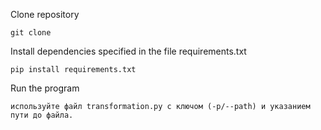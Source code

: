 
Clone repository
```
git clone 
```
Install dependencies specified in the file requirements.txt
```
pip install requirements.txt
```
Run the program
```
используйте файл transformation.py с ключом (-p/--path) и указанием пути до файла.
```
